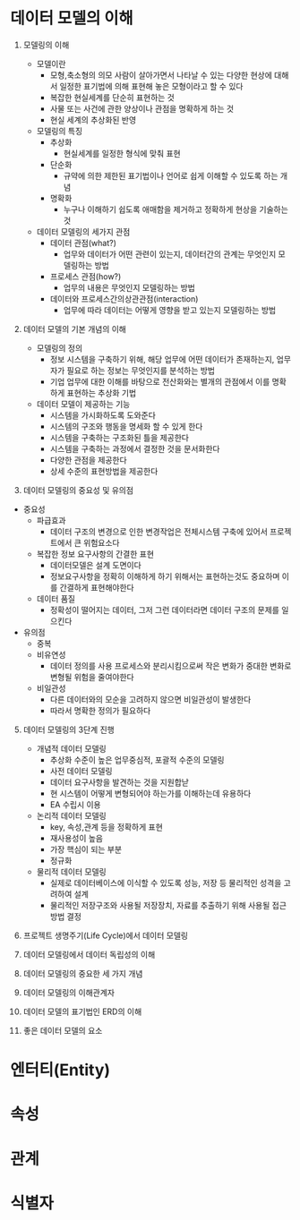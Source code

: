 # 데이터 모델의 이해

1. 모델링의 이해

   - 모델이란
     - 모형,축소형의 의모 사람이 살아가면서 나타날 수 있는 다양한 현상에 대해서 일정한 표기법에 의해 표현해 놓은 모형이라고 할 수 있다
     - 복잡한 현실세계를 단순히 표현하는 것
     - 사물 또는 사건에 관한 양상이나 관점을 명확하게 하는 것
     - 현실 세계의 추상화된 반영
   - 모델링의 특징
     - 추상화
       - 현실세계를 일정한 형식에 맞춰 표현
     - 단순화
       - 규약에 의한 제한된 표기법이나 언어로 쉽게 이해할 수 있도록 하는 개념
     - 명확화
       - 누구나 이해하기 쉽도록 애매함을 제거하고 정확하게 현상을 기술하는 것
   - 데이터 모델링의 세가지 관점
     - 데이터 관점(what?)
       - 업무와 데이터가 어떤 관련이 있는지, 데이터간의 관계는 무엇인지 모델링하는 방법
     - 프로세스 관점(how?)
       - 업무의 내용은 무엇인지 모델링하는 방법
     - 데이터와 프로세스간의상관관점(interaction)
       - 업무에 따라 데이터는 어떻게 영향을 받고 있는지 모델링하는 방법

2. 데이터 모델의 기본 개념의 이해

   - 모델링의 정의
     - 정보 시스템을 구축하기 위해, 해당 업무에 어떤 데이터가 존재하는지, 업무자가 필요로 하는 정보는 무엇인지를 분석하는 방법
     - 기업 업무에 대한 이해를 바탕으로 전산화와는 별개의 관점에서 이를 명확하게 표현하는 추상화 기법
   - 데이터 모델이 제공하는 기능
     - 시스템을 가시화하도록 도와준다
     - 시스템의 구조와 행동을 명세화 할 수 있게 한다
     - 시스템을 구축하는 구조화된 틀을 제공한다
     - 시스템을 구축하는 과정에서 결정한 것을 문서화한다
     - 다양한 관점을 제공한다
     - 상세 수준의 표현방법을 제공한다

3. 데이터 모델링의 중요성 및 유의점

- 중요성
  - 파급효과
    - 데이터 구조의 변경으로 인한 변경작업은 전체시스템 구축에 있어서 프로젝트에서 큰 위험요소다
  - 복잡한 정보 요구사항의 간결한 표현
    - 데이터모델은 설계 도면이다
    - 정보요구사항을 정확히 이해하게 하기 위해서는 표현하는것도 중요하며 이를 간결하게 표현해야한다
  - 데이터 품질
    - 정확성이 떨어지는 데이터, 그저 그런 데이터라면 데이터 구조의 문제를 일으킨다
- 유의점
  - 중복
  - 비유연성
    - 데이터 정의를 사용 프로세스와 분리시킴으로써 작은 변화가 중대한 변화로 변형될 위험을 줄여야한다
  - 비일관성
    - 다른 데이터와의 모순을 고려하지 않으면 비일관성이 발생한다
    - 따라서 명확한 정의가 필요하다

5. 데이터 모델링의 3단계 진행

   - 개념적 데이터 모델링
     - 추상화 수준이 높은 업무중심적, 포괄적 수준의 모델링
     - 사전 데이터 모델링
     - 데이터 요구사항을 발견하는 것을 지원합낟
     - 현 시스템이 어떻게 변형되어야 하는가를 이해하는데 유용하다
     - EA 수립시 이용
   - 논리적 데이터 모델링
     - key, 속성,관계 등을 정확하게 표현
     - 재사용성이 높음
     - 가장 핵심이 되는 부분
     - 정규화
   - 물리적 데이터 모델링
     - 실제로 데이터베이스에 이식할 수 있도록 성능, 저장 등 물리적인 성격을 고려하여 설계
     - 물리적인 저장구조와 사용될 저장장치, 자료를 추출하기 위해 사용될 접근 방법 결정

6. 프로젝트 생명주기(Life Cycle)에서 데이터 모델링

7. 데이터 모델링에서 데이터 독립성의 이해

8. 데이터 모델링의 중요한 세 가지 개념

9. 데이터 모델링의 이해관계자

10. 데이터 모델의 표기법인 ERD의 이해

11. 좋은 데이터 모델의 요소

# 엔터티(Entity)

# 속성

# 관계

# 식별자
